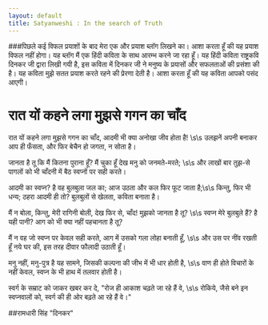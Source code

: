 ```yaml
---
layout: default
title: Satyanweshi : In the search of Truth
---
```


###पिछले कई विफल प्रयाशों के बाद मेरा एक और प्रयाश ब्लॉग लिखने का। आशा करता हूँ की यह प्रयाश विफल नहीं होगा। यह ब्लॉग मैं एक हिंदी कविता के साथ आरम्भ करने जा रहा हूँ।  यह हिंदी कविता राष्ट्रकवि दिनकर जी द्वारा लिखी गयी है, इस कविता में दिनकर जी ने मनुष्य के प्रयासों और सफलताओं की प्रसंशा की है।  यह कविता मुझे सतत प्रयाश करते रहने की प्रेरणा देती है। आशा करता हूँ की यह कविता आपको पसंद आएगी। 

# रात यों कहने लगा मुझसे गगन का चाँद

रात यों कहने लगा मुझसे गगन का चाँद, 
आदमी भी क्या अनोखा जीव होता है! \s\s
उलझनें अपनी बनाकर आप ही फँसता, 
और फिर बेचैन हो जगता, न सोता है। 

जानता है तू कि मैं कितना पुराना हूँ? 
मैं चुका हूँ देख मनु को जनमते-मरते; \s\s
और लाखों बार तुझ-से पागलों को भी 
चाँदनी में बैठ स्वप्नों पर सही करते। 

आदमी का स्वप्न? है वह बुलबुला जल का;
आज उठता और कल फिर फूट जाता है;\s\s
किन्तु, फिर भी धन्य; ठहरा आदमी ही तो? 
बुलबुलों से खेलता, कविता बनाता है। 

मैं न बोला, किन्तु, मेरी रागिनी बोली, 
देख फिर से, चाँद! मुझको जानता है तू? \s\s
स्वप्न मेरे बुलबुले हैं? है यही पानी? 
आग को भी क्या नहीं पहचानता है तू?

मैं न वह जो स्वप्न पर केवल सही करते, 
आग में उसको गला लोहा बनाती हूँ, \s\s
और उस पर नींव रखती हूँ नये घर की, 
इस तरह दीवार फौलादी उठाती हूँ। 

मनु नहीं, मनु-पुत्र है यह सामने, जिसकी 
कल्पना की जीभ में भी धार होती है, \s\s
वाण ही होते विचारों के नहीं केवल, 
स्वप्न के भी हाथ में तलवार होती है। 

स्वर्ग के सम्राट को जाकर खबर कर दे,
"रोज ही आकाश चढ़ते जा रहे हैं वे, \s\s
रोकिये, जैसे बने इन स्वप्नवालों को, 
स्वर्ग की ही ओर बढ़ते आ रहे हैं वे।" 

##रामधारी सिंह "दिनकर"
